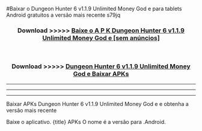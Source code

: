 #Baixar o Dungeon Hunter 6 v1.1.9 Unlimited Money God e   para tablets Android gratuitos a versão mais recente s79jq


<div align="center">
<h3>Download >>>>> <a href="https://pt-web.web.app/?pt= Dungeon Hunter 6 v1.1.9 Unlimited Money God e ">Baixe o A P K Dungeon Hunter 6 v1.1.9 Unlimited Money God e  [sem anúncios]</a></h3><br>

<h3>Download >>>>> <a href="https://pt-web.web.app/?pt= Dungeon Hunter 6 v1.1.9 Unlimited Money God e ">Dungeon Hunter 6 v1.1.9 Unlimited Money God e  Baixar APKs</a></h3>
</div>

----------------------------------------------------------

----------------------------------------------------------

----------------------------------------------------------

Baixar APKs Dungeon Hunter 6 v1.1.9 Unlimited Money God e  e obtenha a versão mais recente

Baixe o aplicativo. {title} APKs O nome é a versão para .Android.


